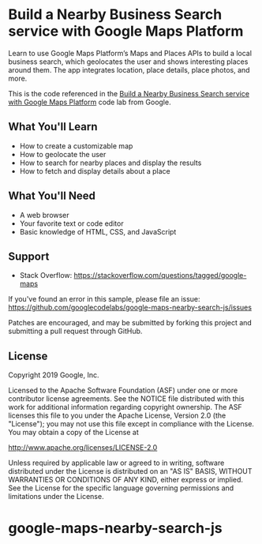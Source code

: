 Build a Nearby Business Search service with Google Maps Platform
============

Learn to use Google Maps Platform’s Maps and Places APIs to build a local business search, which geolocates the user and shows interesting places around them. The app integrates location, place details, place photos, and more.

This is the code referenced in the [Build a Nearby Business Search service with Google Maps Platform](https://codelabs.developers.google.com/codelabs/google-maps-nearby-search-js/) code lab from Google.

What You'll Learn
------------
* How to create a customizable map
* How to geolocate the user
* How to search for nearby places and display the results
* How to fetch and display details about a place

What You'll Need
--------------
* A web browser
* Your favorite text or code editor
* Basic knowledge of HTML, CSS, and JavaScript

Support
-------

- Stack Overflow: https://stackoverflow.com/questions/tagged/google-maps

If you've found an error in this sample, please file an issue:
https://github.com/googlecodelabs/google-maps-nearby-search-js/issues

Patches are encouraged, and may be submitted by forking this project and
submitting a pull request through GitHub.

License
-------

Copyright 2019 Google, Inc.

Licensed to the Apache Software Foundation (ASF) under one or more contributor
license agreements.  See the NOTICE file distributed with this work for
additional information regarding copyright ownership.  The ASF licenses this
file to you under the Apache License, Version 2.0 (the "License"); you may not
use this file except in compliance with the License.  You may obtain a copy of
the License at

  http://www.apache.org/licenses/LICENSE-2.0

Unless required by applicable law or agreed to in writing, software
distributed under the License is distributed on an "AS IS" BASIS, WITHOUT
WARRANTIES OR CONDITIONS OF ANY KIND, either express or implied.  See the
License for the specific language governing permissions and limitations under
the License.
# google-maps-nearby-search-js
